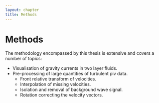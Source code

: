 ```yaml
---
layout: chapter
title: Methods
---
```


Methods
=======

The methodology encompassed by this thesis is extensive and covers a
number of topics:

- Visualisation of gravity currents in two layer fluids.
- Pre-processing of large quantities of turbulent piv data.
    - Front relative transform of velocities.
    - Interpolation of missing velocities.
    - Isolation and removal of background wave signal.
    - Rotation correcting the velocity vectors.

